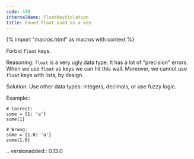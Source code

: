 ```yaml
---
code: 449
internalName: FloatKeyViolation
title: Found float used as a key
---
```


{% import "macros.html" as macros with context %}

Forbid `float` keys.

Reasoning: `float` is a very ugly data type. It has a lot of "precision"
errors. When we use `float` as keys we can hit this wall. Moreover, we
cannot use `float` keys with lists, by design.

Solution: Use other data types: integers, decimals, or use fuzzy logic.

Example::

    # Correct:
    some = {1: 'a'}
    some[1]
    
    # Wrong:
    some = {1.0: 'a'}
    some[1.0]

.. versionadded:: 0.13.0
